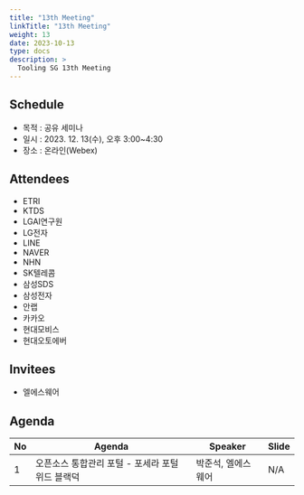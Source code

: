```yaml
---
title: "13th Meeting"
linkTitle: "13th Meeting"
weight: 13
date: 2023-10-13
type: docs
description: >
  Tooling SG 13th Meeting
---
```


## Schedule

* 목적 : 공유 세미나
* 일시 : 2023. 12. 13(수), 오후 3:00~4:30
* 장소 : 온라인(Webex)

## Attendees
* ETRI
* KTDS
* LGAI연구원
* LG전자
* LINE
* NAVER
* NHN
* SK텔레콤 
* 삼성SDS
* 삼성전자
* 안랩
* 카카오
* 현대모비스
* 현대오토에버

## Invitees
* 엘에스웨어

## Agenda
| No | Agenda           | Speaker | Slide |
|----|-----------------|------|------|
| 1  | 오픈소스 통합관리 포털 - 포세라 포털 위드 블랙덕 | 박준석, 엘에스웨어 | N/A |